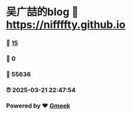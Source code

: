 # 吴广喆的blog :link: https://niffffty.github.io 
### :page_facing_up: [15](https://niffffty.github.io/tag.html) 
### :speech_balloon: 0 
### :hibiscus: 55636 
### :alarm_clock: 2025-03-21 22:47:54 
### Powered by :heart: [Gmeek](https://github.com/Meekdai/Gmeek)
